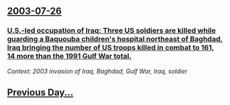 ## [2003-07-26](/news/2003/07/26/index.md)

### [ U.S.-led occupation of Iraq: Three US soldiers are killed while guarding a Baquouba children's hospital northeast of Baghdad, Iraq bringing the number of US troops killed in combat to 161, 14 more than the 1991 Gulf War total.](/news/2003/07/26/u-s-led-occupation-of-iraq-three-us-soldiers-are-killed-while-guarding-a-baquouba-children-s-hospital-northeast-of-baghdad-iraq-bringing.md)
_Context: 2003 invasion of Iraq, Baghdad, Gulf War, Iraq, soldier_

## [Previous Day...](/news/2003/07/25/index.md)

